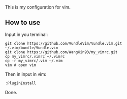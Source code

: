 This is my configuration for vim.
## How to use
Input in you terminal:
```
git clone https://github.com/VundleVim/Vundle.vim.git ~/.vim/bundle/Vundle.vim
git clone https://github.com/WangXin93/my_vimrc.git
cp my_vimrc/.vimrc ~/.vimrc
cp -r my_vimrc/.vim ~/.vim
vim # open vim
```
Then in input in vim:
```
:PluginInstall
```
Done.


